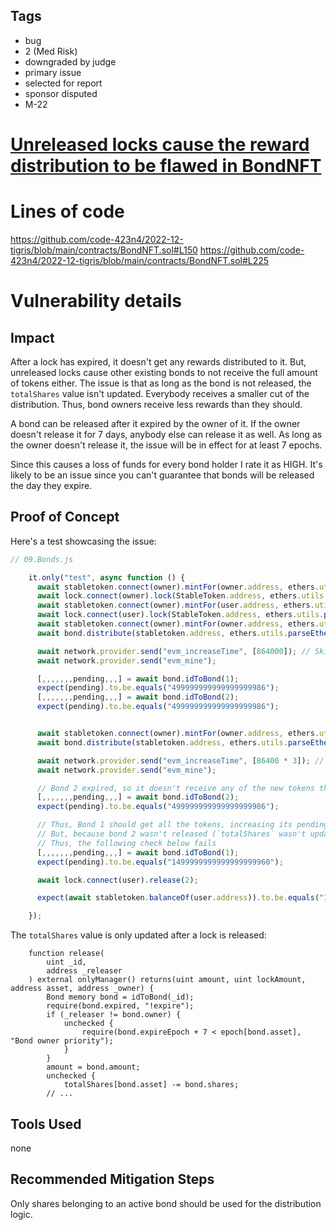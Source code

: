 ## Tags

- bug
- 2 (Med Risk)
- downgraded by judge
- primary issue
- selected for report
- sponsor disputed
- M-22

# [Unreleased locks cause the reward distribution to be flawed in BondNFT](https://github.com/code-423n4/2022-12-tigris-findings/issues/630) 

# Lines of code

https://github.com/code-423n4/2022-12-tigris/blob/main/contracts/BondNFT.sol#L150
https://github.com/code-423n4/2022-12-tigris/blob/main/contracts/BondNFT.sol#L225


# Vulnerability details

## Impact
After a lock has expired, it doesn't get any rewards distributed to it. But, unreleased locks cause other existing bonds to not receive the full amount of tokens either. The issue is that as long as the bond is not released, the `totalShares` value isn't updated. Everybody receives a smaller cut of the distribution. Thus, bond owners receive less rewards than they should.

A bond can be released after it expired by the owner of it. If the owner doesn't release it for 7 days, anybody else can release it as well. As long as the owner doesn't release it, the issue will be in effect for at least 7 epochs.

Since this causes a loss of funds for every bond holder I rate it as HIGH. It's likely to be an issue since you can't guarantee that bonds will be released the day they expire.

## Proof of Concept
Here's a test showcasing the issue:

```js
// 09.Bonds.js

    it.only("test", async function () {
      await stabletoken.connect(owner).mintFor(owner.address, ethers.utils.parseEther("100"));
      await lock.connect(owner).lock(StableToken.address, ethers.utils.parseEther("100"), 100);
      await stabletoken.connect(owner).mintFor(user.address, ethers.utils.parseEther("1000"));
      await lock.connect(user).lock(StableToken.address, ethers.utils.parseEther("1000"), 10);
      await stabletoken.connect(owner).mintFor(owner.address, ethers.utils.parseEther("1000"));
      await bond.distribute(stabletoken.address, ethers.utils.parseEther("1000"));

      await network.provider.send("evm_increaseTime", [864000]); // Skip 10 days
      await network.provider.send("evm_mine");

      [,,,,,,,pending,,,] = await bond.idToBond(1);
      expect(pending).to.be.equals("499999999999999999986");
      [,,,,,,,pending,,,] = await bond.idToBond(2);
      expect(pending).to.be.equals("499999999999999999986");


      await stabletoken.connect(owner).mintFor(owner.address, ethers.utils.parseEther("1000"));
      await bond.distribute(stabletoken.address, ethers.utils.parseEther("1000"));

      await network.provider.send("evm_increaseTime", [86400 * 3]); // Skip 3 days
      await network.provider.send("evm_mine");

      // Bond 2 expired, so it doesn't receive any of the new tokens that were distributed
      [,,,,,,,pending,,,] = await bond.idToBond(2);
      expect(pending).to.be.equals("499999999999999999986");

      // Thus, Bond 1 should get all the tokens, increasing its pending value to 1499999999999999999960
      // But, because bond 2 wasn't released (`totalShares` wasn't updated), bond 1 receives less tokens than it should.
      // Thus, the following check below fails
      [,,,,,,,pending,,,] = await bond.idToBond(1);
      expect(pending).to.be.equals("1499999999999999999960");

      await lock.connect(user).release(2);

      expect(await stabletoken.balanceOf(user.address)).to.be.equals("1499999999999999999986");

    });
```

The `totalShares` value is only updated after a lock is released:

```sol
    function release(
        uint _id,
        address _releaser
    ) external onlyManager() returns(uint amount, uint lockAmount, address asset, address _owner) {
        Bond memory bond = idToBond(_id);
        require(bond.expired, "!expire");
        if (_releaser != bond.owner) {
            unchecked {
                require(bond.expireEpoch + 7 < epoch[bond.asset], "Bond owner priority");
            }
        }
        amount = bond.amount;
        unchecked {
            totalShares[bond.asset] -= bond.shares;
        // ... 
```
## Tools Used
none

## Recommended Mitigation Steps
Only shares belonging to an active bond should be used for the distribution logic.